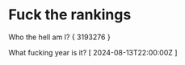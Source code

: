 # Fuck the rankings

Who the hell am I?
{ 3193276 }

What fucking year is it?
[ 2024-08-13T22:00:00Z ]
